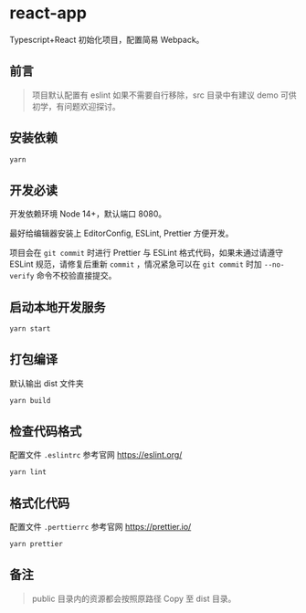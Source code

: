 # react-app

Typescript+React 初始化项目，配置简易 Webpack。

## 前言

> 项目默认配置有 eslint 如果不需要自行移除，src 目录中有建议 demo 可供初学，有问题欢迎探讨。

## 安装依赖

```bash
yarn
```

## 开发必读

开发依赖环境 Node 14+，默认端口 8080。

最好给编辑器安装上 EditorConfig, ESLint, Prettier 方便开发。

项目会在 `git commit` 时进行 Prettier 与 ESLint 格式代码，如果未通过请遵守 ESLint 规范，请修复后重新 `commit` ，情况紧急可以在 `git commit` 时加 `--no-verify` 命令不校验直接提交。

## 启动本地开发服务

```bash
yarn start
```

## 打包编译

默认输出 dist 文件夹

```bash
yarn build
```

## 检查代码格式

配置文件 `.eslintrc` 参考官网 https://eslint.org/

```bash
yarn lint
```

## 格式化代码

配置文件 `.perttierrc` 参考官网 https://prettier.io/

```bash
yarn prettier
```

## 备注

> public 目录内的资源都会按照原路径 Copy 至 dist 目录。
